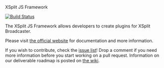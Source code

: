 XSplit JS Framework

[![Build Status](https://travis-ci.org/xjsframework/xjs.svg?branch=master)](https://travis-ci.org/xjsframework/xjs)

The XSplit JS Framework allows developers to create plugins for XSplit Broadcaster.

Please visit [the official website](http://xjsframework.github.io/) for documentation and more information.

If you wish to contribute, check the [issue list](https://github.com/xjsframework/xjs/issues)! Drop a comment if you need more information before you start working on a pull request. Information on our deliverable roadmap is posted on [the wiki](https://github.com/xjsframework/xjs/wiki).

